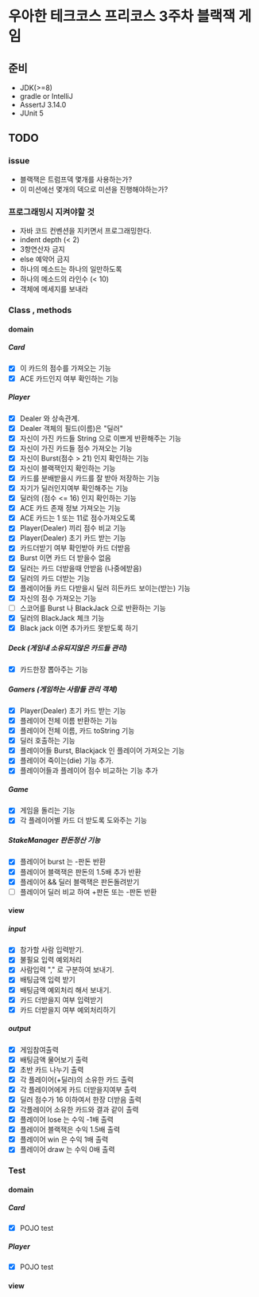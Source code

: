# 우아한 테크코스 프리코스 3주차 블랙잭 게임

## 준비

- JDK(>=8)
- gradle or IntelliJ
- AssertJ 3.14.0
- JUnit 5

## TODO

### issue

- 블랙잭은 트럼프덱 몇개를 사용하는가?
- 이 미션에선 몇개의 덱으로 미션을 진행해야하는가?

### 프로그래밍시 지켜야할 것

- 자바 코드 컨벤션을 지키면서 프로그래밍한다.
- indent depth (< 2)
- 3항연산자 금지
- else 예악어 금지
- 하나의 메소드는 하나의 일만하도록
- 하나의 메소드의 라인수 (< 10)
- 객체에 메세지를 보내라

### Class , methods

#### domain

##### Card

- [x] 이 카드의 점수를 가져오는 기능
- [x] ACE 카드인지 여부 확인하는 기능

##### Player

- [x] Dealer 와 상속관계.
- [x] Dealer 객체의 필드(이름)은 "딜러"
- [x] 자신이 가진 카드들 String 으로 이쁘게 반환해주는 기능
- [x] 자신이 가진 카드들 점수 가져오는 기능
- [x] 자신이 Burst(점수 > 21) 인지 확인하는 기능
- [x] 자신이 블랙잭인지 확인하는 기능
- [x] 카드를 분배받을시 카드를 잘 받아 저장하는 기능
- [x] 자기가 딜러인지여부 확인해주는 기능
- [x] 딜러의 (점수 <= 16) 인지 확인하는 기능
- [x] ACE 카드 존재 정보 가져오는 기능
- [x] ACE 카드는 1 또는 11로 점수가져오도록
- [x] Player(Dealer) 끼리 점수 비교 기능
- [x] Player(Dealer) 초기 카드 받는 기능
- [x] 카드더받기 여부 확인받아 카드 더받음
- [x] Burst 이면 카드 더 받을수 없음
- [x] 딜러는 카드 더받을때 안받음 (나중에받음)
- [x] 딜러의 카드 더받는 기능
- [x] 플레이어들 카드 다받을시 딜러 히든카드 보이는(받는) 기능
- [x] 자신의 점수 가져오는 기능
- [ ] 스코어를 Burst 나 BlackJack 으로 반환하는 기능
- [x] 딜러의 BlackJack 체크 기능
- [x] Black jack 이면 추가카드 못받도록 하기

##### Deck (게임내 소유되지않은 카드들 관리)

- [x] 카드한장 뽑아주는 기능

##### Gamers (게임하는 사람들 관리 객체)

- [x] Player(Dealer) 초기 카드 받는 기능
- [x] 플레이어 전체 이름 반환하는 기능
- [x] 플레이어 전체 이름, 카드 toString 기능
- [x] 딜러 호출하는 기능
- [x] 플레이어들 Burst, Blackjack 인 플레이어 가져오는 기능
- [x] 플레이어 죽이는(die) 기능 추가.
- [x] 플레이어들과 플레이어 점수 비교하는 기능 추가

##### Game

- [x] 게임을 돌리는 기능
- [x] 각 플레이어별 카드 더 받도록 도와주는 기능

##### StakeManager 판돈정산 기능

- [x] 플레이어 burst 는 -판돈 반환
- [x] 플레이어 블랙잭은 판돈의 1.5배 추가 반환
- [x] 플레이어 && 딜러 블랙잭은 판돈돌려받기 
- [ ] 플레이어 딜러 비교 하여 +판돈 또는 -판돈 반환

#### view

##### input

- [x] 참가할 사람 입력받기.
- [x] 불필요 입력 예외처리
- [x] 사람입력 "," 로 구분하여 보내기.
- [x] 배팅금액 입력 받기
- [x] 배팅금액 예외처리 해서 보내기.
- [x] 카드 더받을지 여부 입력받기
- [x] 카드 더받을지 여부 예외처리하기

##### output

- [x] 게임참여출력
- [x] 배팅금액 물어보기 출력
- [x] 초반 카드 나누기 출력
- [x] 각 플레이어(+딜러)의 소유한 카드 출력
- [x] 각 플레이어에게 카드 더받을지여부 출력
- [x] 딜러 점수가 16 이하여서 한장 더받음 출력
- [x] 각플레이어 소유한 카드와 결과 같이 출력
- [x] 플레이어 lose 는 수익 -1배 출력
- [x] 플레이어 블랙잭은 수익 1.5배 출력
- [x] 플레이어 win 은 수익 1배 출력
- [x] 플레이어 draw 는 수익 0배 출력

### Test

#### domain

##### Card

- [x] POJO test

##### Player

- [x] POJO test

#### view